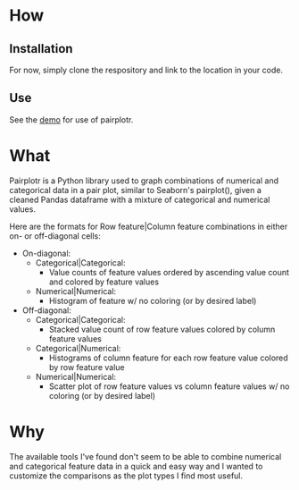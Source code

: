 # How
## Installation
For now, simply clone the respository and link to the location in your code. 

## Use
See the [demo](pairplotr_demo.ipynb) for use of pairplotr.

# What
Pairplotr is a Python library used to graph combinations of numerical and categorical data in a pair plot,
similar to Seaborn's pairplot(), given a cleaned Pandas dataframe with a mixture of categorical and numerical
values.

Here are the formats for Row feature|Column feature combinations in either on- or off-diagonal cells: 

- On-diagonal:        
  - Categorical|Categorical:
    - Value counts of feature values ordered by ascending value count and colored by feature values
  - Numerical|Numerical:
    - Histogram of feature w/ no coloring (or by desired label)
- Off-diagonal:
  - Categorical|Categorical:
    - Stacked value count of row feature values colored by column feature values
  - Categorical|Numerical:
    - Histograms of column feature for each row feature value colored by row feature value
  - Numerical|Numerical:
    - Scatter plot of row feature values vs column feature values w/ no coloring (or by desired label)

# Why
The available tools I've found don't seem to be able to combine numerical and categorical feature data
in a quick and easy way and I wanted to customize the comparisons as the plot types I find most useful.